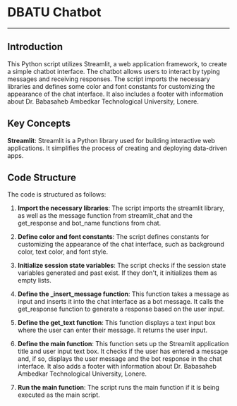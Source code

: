 # DBATU Chatbot
---

## Introduction
This Python script utilizes Streamlit, a web application framework, to create a simple chatbot interface. The chatbot allows users to interact by typing messages and receiving responses. The script imports the necessary libraries and defines some color and font constants for customizing the appearance of the chat interface. It also includes a footer with information about Dr. Babasaheb Ambedkar Technological University, Lonere.

## Key Concepts
**Streamlit**: Streamlit is a Python library used for building interactive web applications. It simplifies the process of creating and deploying data-driven apps.

## Code Structure
The code is structured as follows:

1. **Import the necessary libraries**: The script imports the streamlit library, as well as the message function from streamlit_chat and the get_response and bot_name functions from chat.

2. **Define color and font constants**: The script defines constants for customizing the appearance of the chat interface, such as background color, text color, and font style.

3. **Initialize session state variables**: The script checks if the session state variables generated and past exist. If they don't, it initializes them as empty lists.

4. **Define the _insert_message function**: This function takes a message as input and inserts it into the chat interface as a bot message. It calls the get_response function to generate a response based on the user input.

5. **Define the get_text function**: This function displays a text input box where the user can enter their message. It returns the user input.

6. **Define the main function**: This function sets up the Streamlit application title and user input text box. It checks if the user has entered a message and, if so, displays the user message and the bot response in the chat interface. It also adds a footer with information about Dr. Babasaheb Ambedkar Technological University, Lonere.

7. **Run the main function**: The script runs the main function if it is being executed as the main script.

